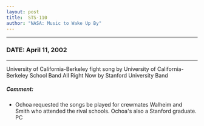 ```yaml
---
layout: post
title:  STS-110
author: "NASA: Music to Wake Up By"
---
```


----
### DATE: April 11, 2002
----
University of California-Berkeley fight song by University of California-Berkeley School Band
All Right Now by Stanford University Band

##### Comment:
* Ochoa requested the songs be played for crewmates Walheim and Smith who attended the rival schools. Ochoa's also a Stanford graduate. PC

